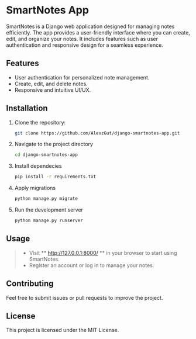 # SmartNotes App

SmartNotes is a Django web application designed for managing notes efficiently. The app provides a user-friendly interface where you can create, edit, and organize your notes. It includes features such as user authentication and responsive design for a seamless experience.

## Features

- User authentication for personalized note management.
- Create, edit, and delete notes.
- Responsive and intuitive UI/UX.

## Installation

1. Clone the repository:
    ```bash
   git clone https://github.com/AlexzGut/django-smartnotes-app.git

2. Navigate to the project directory
    ```bash
    cd django-smartnotes-app

3. Install dependecies
    ```bash
    pip install -r requirements.txt

4. Apply migrations
    ```bash
    python manage.py migrate

5. Run the development server
    ```bash
    python manage.py runserver


## Usage
>- Visit ** http://127.0.0.1:8000/ ** in your browser to start using SmartNotes.
>- Register an account or log in to manage your notes.

## Contributing
Feel free to submit issues or pull requests to improve the project.

## License
This project is licensed under the MIT License.